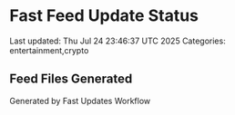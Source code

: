 # Fast Feed Update Status
Last updated: Thu Jul 24 23:46:37 UTC 2025
Categories: entertainment,crypto

## Feed Files Generated

Generated by Fast Updates Workflow

